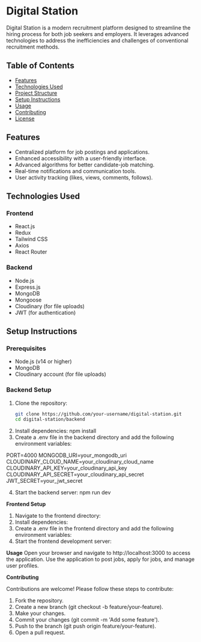 # Digital Station

Digital Station is a modern recruitment platform designed to streamline the hiring process for both job seekers and employers. It leverages advanced technologies to address the inefficiencies and challenges of conventional recruitment methods.

## Table of Contents

- [Features](#features)
- [Technologies Used](#technologies-used)
- [Project Structure](#project-structure)
- [Setup Instructions](#setup-instructions)
- [Usage](#usage)
- [Contributing](#contributing)
- [License](#license)

## Features

- Centralized platform for job postings and applications.
- Enhanced accessibility with a user-friendly interface.
- Advanced algorithms for better candidate-job matching.
- Real-time notifications and communication tools.
- User activity tracking (likes, views, comments, follows).

## Technologies Used

### Frontend

- React.js
- Redux
- Tailwind CSS
- Axios
- React Router

### Backend

- Node.js
- Express.js
- MongoDB
- Mongoose
- Cloudinary (for file uploads)
- JWT (for authentication)



## Setup Instructions

### Prerequisites

- Node.js (v14 or higher)
- MongoDB
- Cloudinary account (for file uploads)

### Backend Setup

1. Clone the repository:
   ```sh
   git clone https://github.com/your-username/digital-station.git
   cd digital-station/backend
2. Install dependencies:
   npm install
3. Create a .env file in the backend directory and add the following environment variables:
   
  PORT=4000
  MONGODB_URI=your_mongodb_uri
  CLOUDINARY_CLOUD_NAME=your_cloudinary_cloud_name
  CLOUDINARY_API_KEY=your_cloudinary_api_key
  CLOUDINARY_API_SECRET=your_cloudinary_api_secret
  JWT_SECRET=your_jwt_secret

4. Start the backend server:
  npm run dev

**Frontend Setup**
1. Navigate to the frontend directory:
2. Install dependencies:
3. Create a .env file in the frontend directory and add the following environment variables:
4. Start the frontend development server:


**Usage**
Open your browser and navigate to http://localhost:3000 to access the application.
Use the application to post jobs, apply for jobs, and manage user profiles.

**Contributing**

Contributions are welcome! Please follow these steps to contribute:

1. Fork the repository.
2. Create a new branch (git checkout -b feature/your-feature).
3. Make your changes.
4. Commit your changes (git commit -m 'Add some feature').
5. Push to the branch (git push origin feature/your-feature).
6. Open a pull request.
